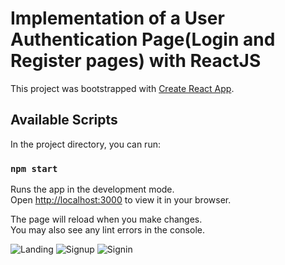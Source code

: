 <h1> Implementation of a User Authentication Page(Login and Register pages) with ReactJS </h1>

This project was bootstrapped with [Create React App](https://github.com/facebook/create-react-app).

## Available Scripts

In the project directory, you can run:

### `npm start`

Runs the app in the development mode.\
Open [http://localhost:3000](http://localhost:3000) to view it in your browser.

The page will reload when you make changes.\
You may also see any lint errors in the console.

![Landing](https://github.com/psymore/register/assets/95416465/cd6a6b0f-2a79-459c-8053-9b16c713a0eb)
![Signup](https://github.com/psymore/register/assets/95416465/1728b094-046f-4da7-9515-9ba6e1a18ee7)
![Signin](https://github.com/psymore/register/assets/95416465/f32d4458-a147-4098-96af-5573493b366c)
